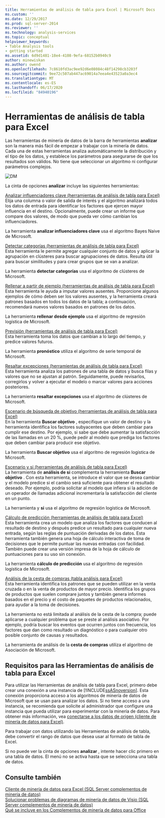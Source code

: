 ```yaml
---
title: Herramientas de análisis de tabla para Excel | Microsoft Docs
ms.custom: ''
ms.date: 12/29/2017
ms.prod: sql-server-2014
ms.reviewer: ''
ms.technology: analysis-services
ms.topic: conceptual
helpviewer_keywords:
- Table Analysis tools
- getting started
ms.assetid: 6d9d1481-18e4-4108-9efa-68152b0940c9
author: minewiskan
ms.author: owend
ms.openlocfilehash: 7c8610fd3ac9ee92d6e08084c48f14298cb3203f
ms.sourcegitcommit: 9ee72c507ab447ac69014a7eea4e43523a0a3ec4
ms.translationtype: MT
ms.contentlocale: es-ES
ms.lasthandoff: 06/17/2020
ms.locfileid: "84940196"
---
```

# <a name="table-analysis-tools-for-excel"></a>Herramientas de análisis de tabla para Excel
  Las herramientas de minería de datos de la barra de herramientas **analizar** son la manera más fácil de empezar a trabajar con la minería de datos. Cada una de estas herramientas analiza automáticamente la distribución y el tipo de los datos, y establece los parámetros para asegurarse de que los resultados son válidos. No tiene que seleccionar un algoritmo ni configurar parámetros complejos.  
  
 ![DM](media/dm-tabletoolsanalyze.gif "DM")  
  
 La cinta de opciones **analizar** incluye las siguientes herramientas:  
  
 [Analizar influenciadores clave &#40;herramientas de análisis de tabla para Excel&#41;](analyze-key-influencers-table-analysis-tools-for-excel.md)  
 Elija una columna o valor de salida de interés y el algoritmo analizará todos los datos de entrada para identificar los factores que ejercen mayor influencia en el destino. Opcionalmente, puede crear un informe que compare dos valores, de modo que pueda ver cómo cambian los influenciadores.  
  
 La herramienta **analizar influenciadores clave** usa el algoritmo Bayes Naive de Microsoft.  
  
 [Detectar categorías &#40;herramientas de análisis de tabla para Excel&#41;](detect-categories-table-analysis-tools-for-excel.md)  
 Esta herramienta le permite agregar cualquier conjunto de datos y aplicar la agrupación en clústeres para buscar agrupaciones de datos. Resulta útil para buscar similitudes y para crear grupos que se van a analizar.  
  
 La herramienta **detectar categorías** usa el algoritmo de clústeres de Microsoft.  
  
 [Rellenar a partir de ejemplo &#40;herramientas de análisis de tabla para Excel&#41;](fill-from-example-table-analysis-tools-for-excel.md)  
 Esta herramienta le ayuda a imputar valores ausentes. Proporcione algunos ejemplos de cómo deben ser los valores ausentes, y la herramienta creará patrones basados en todos los datos de la tabla; a continuación, recomendará nuevos valores basados en patrones de los datos.  
  
 La herramienta **rellenar desde ejemplo** usa el algoritmo de regresión logística de Microsoft.  
  
 [Previsión &#40;herramientas de análisis de tabla para Excel&#41;](forecast-table-analysis-tools-for-excel.md)  
 Esta herramienta toma los datos que cambian a lo largo del tiempo, y predice valores futuros.  
  
 La herramienta **pronóstico** utiliza el algoritmo de serie temporal de Microsoft.  
  
 [Resaltar excepciones &#40;herramientas de análisis de tabla para Excel&#41;](highlight-exceptions-table-analysis-tools-for-excel.md)  
 Esta herramienta analiza los patrones de una tabla de datos y busca filas y valores que no se ajustan al patrón. Seguidamente, puede revisarlos, corregirlos y volver a ejecutar el modelo o marcar valores para acciones posteriores.  
  
 La herramienta **resaltar excepciones** usa el algoritmo de clústeres de Microsoft.  
  
 [Escenario de búsqueda de objetivo &#40;herramientas de análisis de tabla para Excel&#41;](goal-seek-scenario-table-analysis-tools-for-excel.md)  
 En la herramienta **Buscar objetivo** , especifique un valor de destino y la herramienta identifica los factores subyacentes que deben cambiar para cumplir ese destino. Por ejemplo, si sabe que debe aumentar la satisfacción de las llamadas en un 20 %, puede pedir al modelo que prediga los factores que deben cambiar para producir ese objetivo.  
  
 La herramienta **Buscar objetivo** usa el algoritmo de regresión logística de Microsoft.  
  
 [Escenario y si &#40;herramientas de análisis de tabla para Excel&#41;](what-if-scenario-table-analysis-tools-for-excel.md)  
 La herramienta de **análisis de si** complementa la herramienta **Buscar objetivo** . Con esta herramienta, se introduce el valor que se desea cambiar y el modelo predice si el cambio será suficiente para obtener el resultado deseado. Por ejemplo, podría solicitar al modelo que infiera si la adición de un operador de llamadas adicional incrementaría la satisfacción del cliente en un punto.  
  
 La herramienta y **si** usa el algoritmo de regresión logística de Microsoft.  
  
 [Cálculo de predicción &#40;herramientas de análisis de tabla para Excel&#41;](prediction-calculator-table-analysis-tools-for-excel.md)  
 Esta herramienta crea un modelo que analiza los factores que conducen al resultado de destino y después predice un resultado para cualquier nueva entrada, según las reglas de puntuación derivadas de los datos. Esta herramienta también genera una hoja de cálculo interactiva de toma de decisiones que le permite puntuar las nuevas entradas con facilidad. También puede crear una versión impresa de la hoja de cálculo de puntuaciones para su uso sin conexión.  
  
 La herramienta **cálculo de predicción** usa el algoritmo de regresión logística de Microsoft.  
  
 [Análisis de la cesta de compras &#40;tabla análisis para Excel&#41;](shopping-basket-analysis-table-analysistools-for-excel.md)  
 Esta herramienta identifica los patrones que se pueden utilizar en la venta cruzada o en la venta de productos de mayor precio. Identifica los grupos de productos que suelen comprare juntos y también genera informes basados en el precio y el costo de paquetes de productos relacionados, para ayudar a la toma de decisiones.  
  
 La herramienta no está limitada al análisis de la cesta de la compra; puede aplicarse a cualquier problema que se preste al análisis asociativo. Por ejemplo, podría buscar los eventos que ocurren juntos con frecuencia, los factores que dan como resultado un diagnóstico o para cualquier otro posible conjunto de causas y resultados.  
  
 La herramienta de análisis de la **cesta de compras** utiliza el algoritmo de Asociación de Microsoft.  
  
## <a name="requirements-for-the-table-analysis-tools-for-excel"></a>Requisitos para las Herramientas de análisis de tabla para Excel  
 Para utilizar las Herramientas de análisis de tabla para Excel, primero debe crear una conexión a una instancia de [!INCLUDE[ssASnoversion](../includes/ssasnoversion-md.md)]. Esta conexión proporciona acceso a los algoritmos de minería de datos de Microsoft que se usan para analizar los datos. Si no tiene acceso a una instancia, se recomienda que solicite al administrador que configure una instancia que pueda utilizar para experimentar con la minería de datos. Para obtener más información, vea [conectarse a los datos de origen &#40;cliente de minería de datos para Excel&#41;](connect-to-source-data-data-mining-client-for-excel.md).  
  
 Para trabajar con datos utilizando las Herramientas de análisis de tabla, debe convertir el rango de datos que desea usar al formato de tabla de Excel.  
  
 Si no puede ver la cinta de opciones **analizar** , intente hacer clic primero en una tabla de datos. El menú no se activa hasta que se selecciona una tabla de datos.  
  
## <a name="see-also"></a>Consulte también  
 [Cliente de minería de datos para Excel &#40;SQL Server complementos de minería de datos&#41;](data-mining-client-for-excel-sql-server-data-mining-add-ins.md)   
 [Solucionar problemas de diagramas de minería de datos de Visio &#40;SQL Server complementos de minería de datos&#41;](troubleshooting-visio-data-mining-diagrams-sql-server-data-mining-add-ins.md)   
 [Qué se incluye en los Complementos de minería de datos para Office](what-s-included-in-the-data-mining-add-ins-for-office.md)  
  
  

